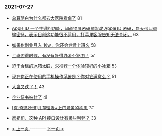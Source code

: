 ### 2021-07-27 
- [总算明白为什么都去大医院看病了](https://www.v2ex.com/t/791976) 81
- [Apple ID 一个牛逼的功能，知道锁屏密码就能改 Apple ID 密码，每天带口罩输密码，表示目前这功能很不适用，打苹果客服告知无法关闭。](https://www.v2ex.com/t/792015) 63
- [如果你副业月入 10w，你还会继续上班么](https://www.v2ex.com/t/792067) 58
- [上班困得时候，有没有好得办法不犯困？](https://www.v2ex.com/t/791982) 57
- [迫于合租的冰箱太脏，求推荐一个体验较好的小冰箱](https://www.v2ex.com/t/792002) 53
- [现在你正在使用的手机操作系统是？你对它满意么？](https://www.v2ex.com/t/791910) 51
- [大盘又跌了！](https://www.v2ex.com/t/792061) 43
- [企业证书被封了](https://www.v2ex.com/t/791985) 41
- [[真·奇思妙想]儿童理发+上门服务的构思](https://www.v2ex.com/t/792047) 37
- [彦祖们，这种 API 接口设计有哪些利弊？](https://www.v2ex.com/t/791983) 33 

- [ < 上一页 ](https://github.com/able8/v2ex-hot-record/blob/master/2021-07-26.md) -------- [ 下一页 > ](https://github.com/able8/v2ex-hot-record/blob/master/2021-07-28.md)